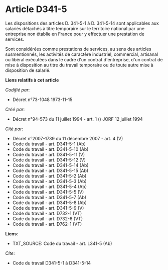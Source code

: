 # Article D341-5

Les dispositions des articles D. 341-5-1 à D. 341-5-14 sont applicables aux salariés détachés à titre temporaire sur le
territoire national par une entreprise non établie en France pour y effectuer une prestation de services.

Sont considérées comme prestations de services, au sens des articles susmentionnés, les activités de caractère industriel,
commercial, artisanal ou libéral exécutées dans le cadre d'un contrat d'entreprise, d'un contrat de mise à disposition au
titre du travail temporaire ou de toute autre mise à disposition de salarié.

**Liens relatifs à cet article**

_Codifié par_:

  - Décret n°73-1048 1973-11-15

_Créé par_:

  - Décret n°94-573 du 11 juillet 1994 - art. 1 () JORF 12 juillet 1994

_Cité par_:

  - Décret n°2007-1739 du 11 décembre 2007 - art. 4 (V)
  - Code du travail - art. D341-5-1 (Ab)
  - Code du travail - art. D341-5-10 (Ab)
  - Code du travail - art. D341-5-11 (V)
  - Code du travail - art. D341-5-12 (V)
  - Code du travail - art. D341-5-14 (Ab)
  - Code du travail - art. D341-5-15 (Ab)
  - Code du travail - art. D341-5-2 (Ab)
  - Code du travail - art. D341-5-3 (Ab)
  - Code du travail - art. D341-5-4 (Ab)
  - Code du travail - art. D341-5-5 (V)
  - Code du travail - art. D341-5-7 (Ab)
  - Code du travail - art. D341-5-8 (Ab)
  - Code du travail - art. D341-5-9 (V)
  - Code du travail - art. D732-1 (VT)
  - Code du travail - art. D732-6 (VT)
  - Code du travail - art. D762-1 (VT)

**Liens**:

  - TXT_SOURCE: Code du travail - art. L341-5 (Ab)

_Cite_:

  - Code du travail D341-5-1 à D341-5-14
